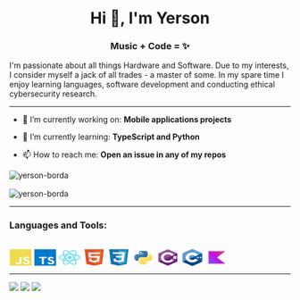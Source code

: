 <h1 align="center">Hi 👋, I'm Yerson</h1>
<h3 align="center">Music + Code = ✨</h3>

I'm passionate about all things Hardware and Software. Due to my interests, I consider myself a jack of all trades - a master of some. In my spare time I enjoy learning languages, software development and conducting ethical cybersecurity research. 

<!--Looking forward to sharing knowledge and collaborating with you.-->

-----------

- 🔭 I’m currently working on: **Mobile applications projects**

- 🌱 I’m currently learning: **TypeScript and Python**
  
- 📫 How to reach me: **Open an issue in any of my repos**

<p>&nbsp;<img align="left" src="https://github-readme-stats.vercel.app/api?username=yerson-borda&show_icons=true&theme=outrun&locale=en" alt="yerson-borda" /></p>

<p><img align="center" src="https://github-readme-stats.vercel.app/api/top-langs?username=yerson-borda&show_icons=true&theme=outrun&locale=en&layout=compact" alt="yerson-borda" /></p>

-----------
<h3 align="left">Languages and Tools:</h3>

<div style="display: inline_block"><br>
  <img align="center" alt="Rafa-Js" height="30" width="40" src="https://raw.githubusercontent.com/devicons/devicon/master/icons/javascript/javascript-plain.svg">
  <img align="center" alt="Rafa-Ts" height="30" width="40" src="https://raw.githubusercontent.com/devicons/devicon/master/icons/typescript/typescript-plain.svg">
  <img align="center" alt="Rafa-React" height="30" width="40" src="https://raw.githubusercontent.com/devicons/devicon/master/icons/react/react-original.svg">
  <img align="center" alt="Rafa-HTML" height="30" width="40" src="https://raw.githubusercontent.com/devicons/devicon/master/icons/html5/html5-original.svg">
  <img align="center" alt="Rafa-CSS" height="30" width="40" src="https://raw.githubusercontent.com/devicons/devicon/master/icons/css3/css3-original.svg">
  <img align="center" alt="Rafa-Python" height="30" width="40" src="https://raw.githubusercontent.com/devicons/devicon/master/icons/python/python-original.svg">
  <img align="center" alt="Rafa-Csharp" height="30" width="40" src="https://raw.githubusercontent.com/devicons/devicon/master/icons/csharp/csharp-original.svg">
  <img align="center" alt="Rafa-C++" height="30" width="40" src="https://raw.githubusercontent.com/devicons/devicon/master/icons/cplusplus/cplusplus-original.svg">
  <img align="center" alt="Rafa-Kotlin" height="30" width="40" src="https://raw.githubusercontent.com/devicons/devicon/master/icons/kotlin/kotlin-original.svg">
</div>

-----------
 
<div> 
  <a href = "https://t.me/YersonRss" target="_blank"><img src="https://img.shields.io/badge/Telegram-2CA5E0?style=for-the-badge&logo=telegram&logoColor=white" target="_blank"></a>
  <a href = "https://vk.com/br1ans" target="_blank"><img src="https://img.shields.io/badge/вконтакте-%232E87FB.svg?&style=for-the-badge&logo=vk&logoColor=white" target="_blank"></a>
  <a href = "mailto:kira_yerson2407@mail.ru" target="_blank"><img src="https://img.shields.io/badge/-Gmail-%23333?style=for-the-badge&logo=gmail&logoColor=white" target="_blank"></a>
</div>

